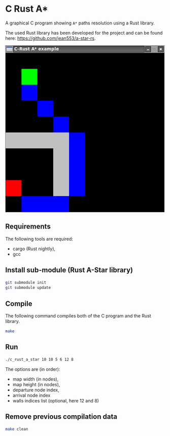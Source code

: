 # C Rust A*

A graphical C program showing `A*` paths resolution using a Rust library.

The used Rust library has been developed for the project
and can be found here: https://github.com/jean553/a-star-rs.

![Image 1](screenshot.png)

## Requirements

The following tools are required:
 * cargo (Rust nightly),
 * gcc

## Install sub-module (Rust A-Star library)

```bash
git submodule init
git submodule update
```

## Compile

The following command compiles both
of the C program and the Rust library.

```sh
make
```

## Run

```sh
./c_rust_a_star 10 10 5 6 12 8
```

The options are (in order):
 * map width (in nodes),
 * map height (in nodes),
 * departure node index,
 * arrival node index
 * walls indices list (optional, here 12 and 8)

## Remove previous compilation data

```sh
make clean
```
